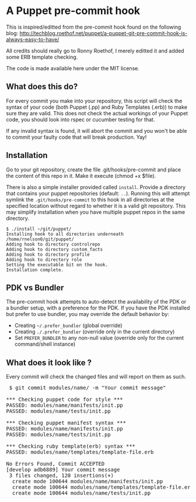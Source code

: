A Puppet pre-commit hook
========================

This is inspired/editted from the pre-commit hook found on the following blog: http://techblog.roethof.net/puppet/a-puppet-git-pre-commit-hook-is-always-easy-to-have/

All credits should really go to Ronny Roethof, I merely editted it and added some ERB template checking.

The code is made available here under the MIT license.

What does this do?
-----------------

For every commit you make into your repository, this script will check the syntax of your code (both Puppet (.pp) and Ruby Templates (.erb)) to make sure they are valid. This does not check the actual workings of your Puppet code, you should look into rspec or cucumber testing for that.

If any invalid syntax is found, it will abort the commit and you won't be able to commit your faulty code that will break production. Yay!

Installation
------------

Go to your git repository, create the file .git/hooks/pre-commit and place the content of this repo in it. Make it execute (chmod +x $file).

There is also a simple installer provided called `install`. Provide a directory that contains your puppet repositories (default: `..`). Running this will attempt symlink the `.git/hooks/pre-commit` to this hook in all directories at the specified location without regard to whether it is a valid git repository. This may simplify installation when you have multiple puppet repos in the same directory.

```
$ ./install ~/git/puppet/
Installing hook to all directories underneath /home/rnelson0/git/puppet/
Adding hook to directory controlrepo
Adding hook to directory custom_facts
Adding hook to directory profile
Adding hook to directory role
Setting the executable bit on the hook.
Installation complete.

```

PDK vs Bundler
--------------

The pre-commit hook attempts to auto-detect the availability of the PDK or a bundler setup, with a preference for the PDK. If you have the PDK installed but prefer to use bundler, you may override the default behavior by:
* Creating `~/.prefer_bundler` (global override)
* Creating `./.prefer_bundler` (override only in the current directory)
* Set `PREFER_BUNDLER` to any non-null value (override only for the current command/shell instance)

What does it look like ?
------------------------

Every commit will check the changed files and will report on them as such.

<pre> $ git commit modules/name/ -m "Your commit message"

*** Checking puppet code for style ***
PASSED: modules/name/manifests/init.pp
PASSED: modules/name/tests/init.pp

*** Checking puppet manifest syntax ***
PASSED: modules/name/manifests/init.pp
PASSED: modules/name/tests/init.pp

*** Checking ruby template(erb) syntax ***
PASSED: modules/name/templates/template-file.erb

No Errors Found, Commit ACCEPTED
[develop adb6889] Your commit message
 3 files changed, 120 insertions(+)
  create mode 100644 modules/name/manifests/init.pp
  create mode 100644 modules/name/templates/template-file.erb
  create mode 100644 modules/name/tests/init.pp
</pre>

